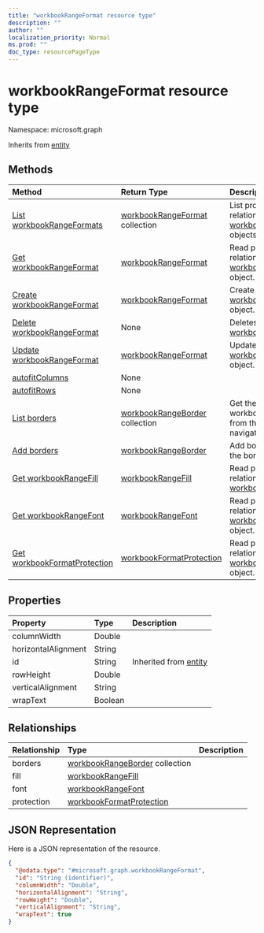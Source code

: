 ```yaml
---
title: "workbookRangeFormat resource type"
description: ""
author: ""
localization_priority: Normal
ms.prod: ""
doc_type: resourcePageType
---
```


# workbookRangeFormat resource type


Namespace: microsoft.graph




Inherits from [entity](../resources/entity.md)

## Methods
|Method|Return Type|Description|
|:---|:---|:---|
|[List workbookRangeFormats](../api/workbookrangeformat-list.md)|[workbookRangeFormat](../resources/workbookrangeformat.md) collection|List properties and relationships of the [workbookRangeFormat](../resources/workbookrangeformat.md) objects.|
|[Get workbookRangeFormat](../api/workbookrangeformat-get.md)|[workbookRangeFormat](../resources/workbookrangeformat.md)|Read properties and relationships of the [workbookRangeFormat](../resources/workbookrangeformat.md) object.|
|[Create workbookRangeFormat](../api/workbookrangeformat-create.md)|[workbookRangeFormat](../resources/workbookrangeformat.md)|Create a new [workbookRangeFormat](../resources/workbookrangeformat.md) object.|
|[Delete workbookRangeFormat](../api/workbookrangeformat-delete.md)|None|Deletes a [workbookRangeFormat](../resources/workbookrangeformat.md).|
|[Update workbookRangeFormat](../api/workbookrangeformat-update.md)|[workbookRangeFormat](../resources/workbookrangeformat.md)|Update the properties of a [workbookRangeFormat](../resources/workbookrangeformat.md) object.|
|[autofitColumns](../api/workbookrangeformat-autofitcolumns.md)|None||
|[autofitRows](../api/workbookrangeformat-autofitrows.md)|None||
|[List borders](../api/workbookrangeformat-list-borders.md)|[workbookRangeBorder](../resources/workbookrangeborder.md) collection|Get the workbookRangeBorders from the borders navigation property.|
|[Add borders](../api/workbookrangeformat-post-borders.md)|[workbookRangeBorder](../resources/workbookrangeborder.md)|Add borders by posting to the borders collection.|
|[Get workbookRangeFill](../api/workbookrangefill-get.md)|[workbookRangeFill](../resources/workbookrangefill.md)|Read properties and relationships of the [workbookRangeFill](../resources/workbookrangefill.md) object.|
|[Get workbookRangeFont](../api/workbookrangefont-get.md)|[workbookRangeFont](../resources/workbookrangefont.md)|Read properties and relationships of the [workbookRangeFont](../resources/workbookrangefont.md) object.|
|[Get workbookFormatProtection](../api/workbookformatprotection-get.md)|[workbookFormatProtection](../resources/workbookformatprotection.md)|Read properties and relationships of the [workbookFormatProtection](../resources/workbookformatprotection.md) object.|

## Properties
|Property|Type|Description|
|:---|:---|:---|
|columnWidth|Double||
|horizontalAlignment|String||
|id|String| Inherited from [entity](../resources/entity.md)|
|rowHeight|Double||
|verticalAlignment|String||
|wrapText|Boolean||

## Relationships
|Relationship|Type|Description|
|:---|:---|:---|
|borders|[workbookRangeBorder](../resources/workbookrangeborder.md) collection||
|fill|[workbookRangeFill](../resources/workbookrangefill.md)||
|font|[workbookRangeFont](../resources/workbookrangefont.md)||
|protection|[workbookFormatProtection](../resources/workbookformatprotection.md)||

## JSON Representation
Here is a JSON representation of the resource.
<!-- {
  "blockType": "resource",
  "keyProperty": "id",
  "@odata.type": "microsoft.graph.workbookRangeFormat",
  "baseType": "microsoft.graph.entity",
  "openType": false
}
-->
``` json
{
  "@odata.type": "#microsoft.graph.workbookRangeFormat",
  "id": "String (identifier)",
  "columnWidth": "Double",
  "horizontalAlignment": "String",
  "rowHeight": "Double",
  "verticalAlignment": "String",
  "wrapText": true
}
```

